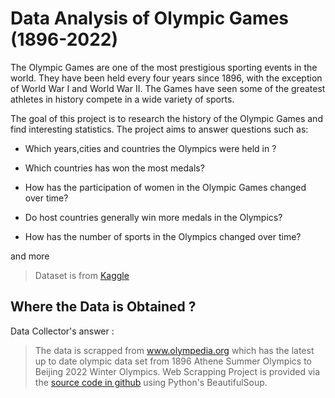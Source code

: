 # Data Analysis of Olympic Games (1896-2022)

The Olympic Games are one of the most prestigious sporting events in the world. They have been held every four years since 1896, with the exception of World War I and World War II. The Games have seen some of the greatest athletes in history compete in a wide variety of sports.

The goal of this project is to research the history of the Olympic Games and find interesting statistics. The project aims to answer questions such as:

- Which years,cities and countries the Olympics were held in ?

- Which countries has won the most medals?

- How has the participation of women in the Olympic Games changed over time?

- Do host countries generally win more medals in the Olympics?

- How has the number of sports in the Olympics changed over time?

and more

> Dataset is from [Kaggle](https://www.kaggle.com/datasets/josephcheng123456/olympic-historical-dataset-from-olympediaorg)

## Where the Data is Obtained ?
Data Collector's answer :

> The data is scrapped from www.olympedia.org which has the latest up to date olympic data set from 1896 Athene Summer Olympics to Beijing 2022 Winter Olympics. Web Scrapping Project is provided via the [source code in github](https://github.com/josephwccheng/olympedia_web_scraping) using Python's BeautifulSoup.


